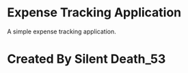 # Expense Tracking Application
A simple expense tracking application.

# Created By Silent Death_53
